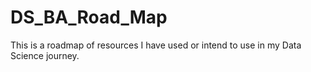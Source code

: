 # DS_BA_Road_Map
This is a roadmap of resources I have used or intend to use in my Data Science journey.
